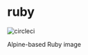 # ruby

![circleci][circleci]

Alpine-based Ruby image

[circleci]: https://img.shields.io/circleci/project/github/vektorcloud/ruby.svg "ruby"
